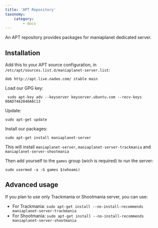 ```yaml
---
title: 'APT Repository'
taxonomy:
    category:
        - docs
---
```


An APT repository provides packages for maniaplanet dedicated server.

## Installation

Add this to your APT source configuration, in `/etc/apt/sources.list.d/maniaplanet-server.list`:

    deb http://apt.live.nadeo.com/ stable main

Load our GPG key:

	 sudo apt-key adv --keyserver keyserver.ubuntu.com --recv-keys 00AD7462840A6C13
     
Update:

	sudo apt-get update
    
Install our packages:

	sudo apt-get install maniaplanet-server
    
This will install `maniaplanet-server`, `maniaplanet-server-trackmania` and `maniaplanet-server-shootmania`

Then add yourself to the `games` group (wich is required) to run the server:

	sudo usermod -a -G games $(whoami)

## Advanced usage

If you plan to use only Trackmania or Shootmania server, you can use:

* For Trackmania: `sudo apt-get install --no-install-recommends maniaplanet-server-trackmania`
* For Shootmania: `sudo apt-get install --no-install-recommends maniaplanet-server-shootmania`
